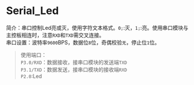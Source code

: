 # Serial_Led
简介：串口控制Led亮或灭，使用字符文本格式。`0;`:灭，`1;`:亮。使用串口模块与主控板相连时，注意`RXD`和`TXD`需交叉连接。  
串口设置：波特率`9600`BPS，数据位`8`位，奇偶校验`无`，停止位`1`位。  
>使用端口：  
`P3.0/RXD`：数据接收，接串口模块的发送端`TXD`  
`P3.1/TXD`：数据发送，接串口模块的接收端`RXD`  
`P2.0`:Led